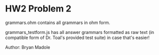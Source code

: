 # HW2 Problem 2

grammars.ohm contains all grammars in ohm form.

grammars_testform.js has all answer grammars formatted as raw text (in compatible form of Dr. Toal's provided test suite) in case that's easier!

Author: Bryan Madole
